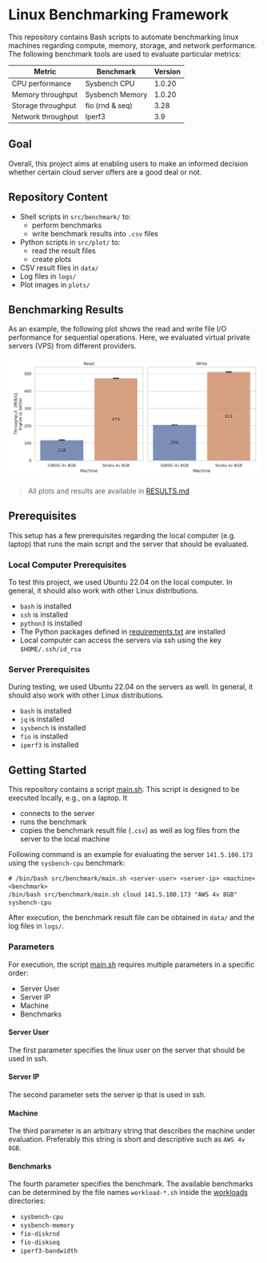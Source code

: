 # Linux Benchmarking Framework
This repository contains Bash scripts to automate benchmarking linux machines regarding compute, memory, storage, and network performance.
The following benchmark tools are used to evaluate particular metrics:

| Metric             | Benchmark       | Version |
|--------------------|-----------------|---------|
| CPU performance    | Sysbench CPU    | 1.0.20  |
| Memory throughput  | Sysbench Memory | 1.0.20  |
| Storage throughput | fio (rnd & seq) | 3.28    |
| Network throughput | Iperf3          | 3.9     |

## Goal

Overall, this project aims at enabling users to make an informed decision 
whether certain cloud server offers are a good deal or not.

## Repository Content
- Shell scripts in `src/benchmark/` to:
  - perform benchmarks
  - write benchmark results into `.csv` files
- Python scripts in `src/plot/` to:
  - read the result files
  - create plots
- CSV result files in `data/`
- Log files in `logs/`
- Plot images in `plots/`

## Benchmarking Results

As an example, the following plot shows the read and write file I/O performance for sequential operations.
Here, we evaluated virtual private servers (VPS) from different providers.

![plot-fio-diskseq.jpg](plots/plot-fio-diskseq.jpg)

> All plots and results are available in [RESULTS.md](RESULTS.md)
 
## Prerequisites
This setup has a few prerequisites regarding the local computer (e.g. laptop) that runs the main script 
and the server that should be evaluated.

### Local Computer Prerequisites
To test this project, we used Ubuntu 22.04 on the local computer.
In general, it should also work with other Linux distributions.

- `bash` is installed
- `ssh` is installed
- `python3` is installed
- The Python packages defined in [requirements.txt](requirements.txt) are installed
- Local computer can access the servers via ssh using the key `$HOME/.ssh/id_rsa`

### Server Prerequisites
During testing, we used Ubuntu 22.04 on the servers as well. 
In general, it should also work with other Linux distributions.

- `bash` is installed
- `jq` is installed
- `sysbench` is installed
- `fio` is installed
- `iperf3` is installed


## Getting Started
This repository contains a script [main.sh](src/main.sh). This script is designed to be executed locally, e.g., on a laptop. It
- connects to the server
- runs the benchmark
- copies the benchmark result file (`.csv`) as well as log files from the server to the local machine

Following command is an example for evaluating the server `141.5.100.173` using the `sysbench-cpu` benchmark:
```shell
# /bin/bash src/benchmark/main.sh <server-user> <server-ip> <machine> <benchmark>
/bin/bash src/benchmark/main.sh cloud 141.5.100.173 "AWS 4v 8GB" sysbench-cpu
```
After execution, the benchmark result file can be obtained in `data/` and the log files in `logs/`.

### Parameters

For execution, the script [main.sh](src/main.sh) requires multiple parameters in a specific order:

- Server User
- Server IP
- Machine
- Benchmarks

#### Server User

The first parameter specifies the linux user on the server that should be used in ssh.

#### Server IP

The second parameter sets the server ip that is used in ssh.

#### Machine

The third parameter is an arbitrary string that describes the machine under evaluation. 
Preferably this string is short and descriptive such as `AWS 4v 8GB`.

#### Benchmarks
The fourth parameter specifies the benchmark. The available benchmarks can be determined by the file names `workload-*.sh` inside the [workloads](src/benchmark/workloads) directories:
- `sysbench-cpu`
- `sysbench-memory`
- `fio-diskrnd`
- `fio-diskseq`
- `iperf3-bandwidth`
